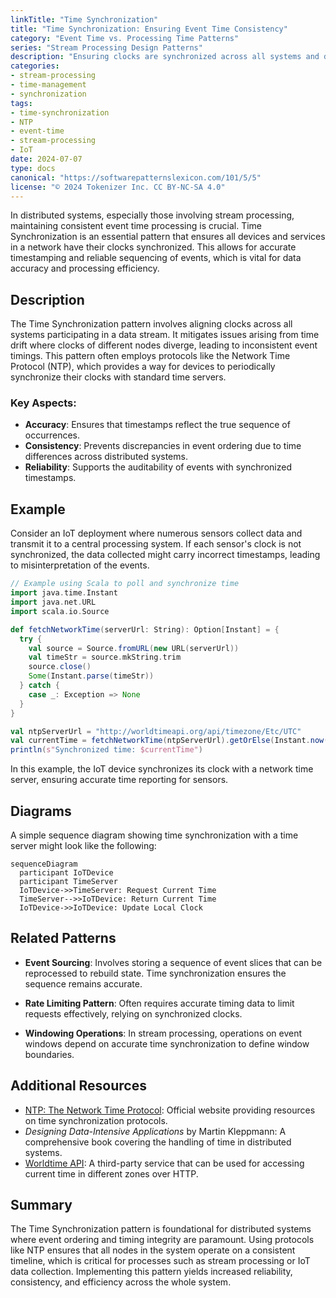 ```yaml
---
linkTitle: "Time Synchronization"
title: "Time Synchronization: Ensuring Event Time Consistency"
category: "Event Time vs. Processing Time Patterns"
series: "Stream Processing Design Patterns"
description: "Ensuring clocks are synchronized across all systems and data sources to maintain consistent event time processing. This involves protocols like NTP (Network Time Protocol)."
categories:
- stream-processing
- time-management
- synchronization
tags:
- time-synchronization
- NTP
- event-time
- stream-processing
- IoT
date: 2024-07-07
type: docs
canonical: "https://softwarepatternslexicon.com/101/5/5"
license: "© 2024 Tokenizer Inc. CC BY-NC-SA 4.0"
---
```



In distributed systems, especially those involving stream processing, maintaining consistent event time processing is crucial. Time Synchronization is an essential pattern that ensures all devices and services in a network have their clocks synchronized. This allows for accurate timestamping and reliable sequencing of events, which is vital for data accuracy and processing efficiency.

## Description

The Time Synchronization pattern involves aligning clocks across all systems participating in a data stream. It mitigates issues arising from time drift where clocks of different nodes diverge, leading to inconsistent event timings. This pattern often employs protocols like the Network Time Protocol (NTP), which provides a way for devices to periodically synchronize their clocks with standard time servers.

### Key Aspects:
- **Accuracy**: Ensures that timestamps reflect the true sequence of occurrences.
- **Consistency**: Prevents discrepancies in event ordering due to time differences across distributed systems.
- **Reliability**: Supports the auditability of events with synchronized timestamps.

## Example

Consider an IoT deployment where numerous sensors collect data and transmit it to a central processing system. If each sensor's clock is not synchronized, the data collected might carry incorrect timestamps, leading to misinterpretation of the events.

```scala
// Example using Scala to poll and synchronize time
import java.time.Instant
import java.net.URL
import scala.io.Source

def fetchNetworkTime(serverUrl: String): Option[Instant] = {
  try {
    val source = Source.fromURL(new URL(serverUrl))
    val timeStr = source.mkString.trim
    source.close()
    Some(Instant.parse(timeStr))
  } catch {
    case _: Exception => None
  }
}

val ntpServerUrl = "http://worldtimeapi.org/api/timezone/Etc/UTC"
val currentTime = fetchNetworkTime(ntpServerUrl).getOrElse(Instant.now())
println(s"Synchronized time: $currentTime")
```
In this example, the IoT device synchronizes its clock with a network time server, ensuring accurate time reporting for sensors.

## Diagrams

A simple sequence diagram showing time synchronization with a time server might look like the following:

```mermaid
sequenceDiagram
  participant IoTDevice
  participant TimeServer
  IoTDevice->>TimeServer: Request Current Time
  TimeServer-->>IoTDevice: Return Current Time
  IoTDevice->>IoTDevice: Update Local Clock
```

## Related Patterns

- **Event Sourcing**: Involves storing a sequence of event slices that can be reprocessed to rebuild state. Time synchronization ensures the sequence remains accurate.
  
- **Rate Limiting Pattern**: Often requires accurate timing data to limit requests effectively, relying on synchronized clocks.

- **Windowing Operations**: In stream processing, operations on event windows depend on accurate time synchronization to define window boundaries.

## Additional Resources

- [NTP: The Network Time Protocol](http://ntp.org): Official website providing resources on time synchronization protocols.
- *Designing Data-Intensive Applications* by Martin Kleppmann: A comprehensive book covering the handling of time in distributed systems.
- [Worldtime API](http://worldtimeapi.org): A third-party service that can be used for accessing current time in different zones over HTTP.

## Summary

The Time Synchronization pattern is foundational for distributed systems where event ordering and timing integrity are paramount. Using protocols like NTP ensures that all nodes in the system operate on a consistent timeline, which is critical for processes such as stream processing or IoT data collection. Implementing this pattern yields increased reliability, consistency, and efficiency across the whole system.
